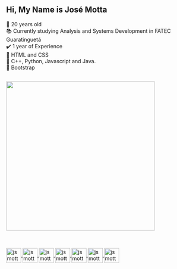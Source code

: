 ## Hi, My Name is José Motta
🥳 20 years old
<br>
📚 Currently studying Analysis and Systems Development in FATEC Guaratinguetá
<br>
✔️ 1 year of Experience 
<br>
🌱 HTML and CSS
<br>
🌱 C++, Python, Javascript and Java.
<br>
🌱 Bootstrap



##

<div>
  <a href="https:github.com/jsmotta">
  <img height="400px" src="https://github-readme-stats.vercel.app/api/top-langs/?username=jsmotta&langs-count=16&theme=dark"     
</div>
    
##
    
<div style="display:inline cursor:default;"><br>
  <img align="center" alt="jsmotta-cpp" height="40" width="40" src="https://cdn.jsdelivr.net/gh/devicons/devicon/icons/cplusplus/cplusplus-original.svg">
  <img align="center" alt="jsmotta-html5" height="40" width="40" src="https://cdn.jsdelivr.net/gh/devicons/devicon/icons/html5/html5-original.svg">
  <img align="center" alt="jsmotta-css3" height="40" width="40" src="https://cdn.jsdelivr.net/gh/devicons/devicon/icons/css3/css3-original.svg">  
  <img align="center" alt="jsmotta-python" height="40" width="40" src="https://cdn.jsdelivr.net/gh/devicons/devicon/icons/python/python-original.svg">
  <img align="center" alt="jsmotta-java" height="40" width="40" src="https://cdn.jsdelivr.net/gh/devicons/devicon/icons/java/java-original-wordmark.svg">
  <img align="center" alt="jsmotta-javascript" height="40" width="40" src="https://cdn.jsdelivr.net/gh/devicons/devicon/icons/javascript/javascript-original.svg">
  <img align="center" alt="jsmotta-php" height="40" width="40" src="https://cdn.jsdelivr.net/gh/devicons/devicon/icons/php/php-plain.svg">
  
  
</div>  
    
##
<!--<div style="display:inline">    
  <a href="https://www.linkedin.com/in/jos%C3%A9-reynaldo-motta-dos-reis-02a998221/" target="blank"><img src="https://img.shields.io/badge/LinkedIn-0077B5?style=for-the-badge&logo=linkedin&logoColor=white&backgroundColor=white" target="_blank" ></a> 
  <a href="#" target="_blank"><img src="https://img.shields.io/badge/Instagram-E4405F?style=for-the-badge&logo=instagram&logoColor=white"></a> 
  <a href="#" target="_blank"><img src="https://img.shields.io/badge/Telegram-2CA5E0?style=for-the-badge&logo=telegram&logoColor=white"></a>
  <a href="#" target="_blank"><img src="https://img.shields.io/badge/Gmail-D14836?style=for-the-badge&logo=gmail&logoColor=white"></a>    
  <a href="#" target="_blank"><img src="https://img.shields.io/badge/YouTube-FF0000?style=for-the-badge&logo=youtube&logoColor=white"></a>     
</div> -->
